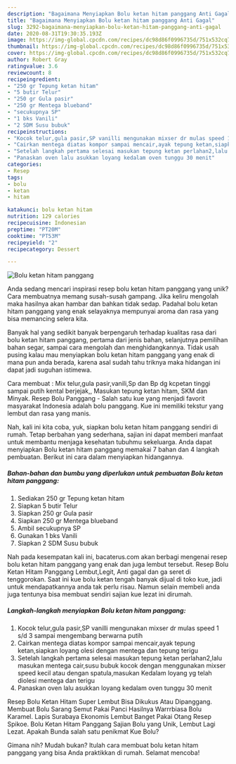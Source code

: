 ```yaml
---
description: "Bagaimana Menyiapkan Bolu ketan hitam panggang Anti Gagal"
title: "Bagaimana Menyiapkan Bolu ketan hitam panggang Anti Gagal"
slug: 3292-bagaimana-menyiapkan-bolu-ketan-hitam-panggang-anti-gagal
date: 2020-08-31T19:30:35.193Z
image: https://img-global.cpcdn.com/recipes/dc98d86f0996735d/751x532cq70/bolu-ketan-hitam-panggang-foto-resep-utama.jpg
thumbnail: https://img-global.cpcdn.com/recipes/dc98d86f0996735d/751x532cq70/bolu-ketan-hitam-panggang-foto-resep-utama.jpg
cover: https://img-global.cpcdn.com/recipes/dc98d86f0996735d/751x532cq70/bolu-ketan-hitam-panggang-foto-resep-utama.jpg
author: Robert Gray
ratingvalue: 3.6
reviewcount: 8
recipeingredient:
- "250 gr Tepung ketan hitam"
- "5 butir Telur"
- "250 gr Gula pasir"
- "250 gr Mentega blueband"
- "secukupnya SP"
- "1 bks Vanili"
- "2 SDM Susu bubuk"
recipeinstructions:
- "Kocok telur,gula pasir,SP vanilli mengunakan mixser dr mulas speed 1 s/d 3 sampai mengembang berwarna putih"
- "Cairkan mentega diatas kompor sampai mencair,ayak tepung ketan,siapkan loyang olesi dengan mentega dan tepung terigu"
- "Setelah langkah pertama selesai masukan tepung ketan perlahan2,lalu masukan mentega cair,susu bubuk kocok dengan menggunakan mixser speed kecil atau dengan spatula,masukan Kedalam loyang yg telah diolesi mentega dan terigu"
- "Panaskan oven lalu asukkan loyang kedalam oven tunggu 30 menit"
categories:
- Resep
tags:
- bolu
- ketan
- hitam

katakunci: bolu ketan hitam 
nutrition: 129 calories
recipecuisine: Indonesian
preptime: "PT20M"
cooktime: "PT53M"
recipeyield: "2"
recipecategory: Dessert

---
```



![Bolu ketan hitam panggang](https://img-global.cpcdn.com/recipes/dc98d86f0996735d/751x532cq70/bolu-ketan-hitam-panggang-foto-resep-utama.jpg)

Anda sedang mencari inspirasi resep bolu ketan hitam panggang yang unik? Cara membuatnya memang susah-susah gampang. Jika keliru mengolah maka hasilnya akan hambar dan bahkan tidak sedap. Padahal bolu ketan hitam panggang yang enak selayaknya mempunyai aroma dan rasa yang bisa memancing selera kita.

Banyak hal yang sedikit banyak berpengaruh terhadap kualitas rasa dari bolu ketan hitam panggang, pertama dari jenis bahan, selanjutnya pemilihan bahan segar, sampai cara mengolah dan menghidangkannya. Tidak usah pusing kalau mau menyiapkan bolu ketan hitam panggang yang enak di mana pun anda berada, karena asal sudah tahu triknya maka hidangan ini dapat jadi suguhan istimewa.

Cara membuat : Mix telur,gula pasir,vanili,Sp dan Bp dg kcpetan tinggi sampai putih kental berjejak,, Masukan tepung ketan hitam, SKM dan Minyak. Resep Bolu Panggang - Salah satu kue yang menjadi favorit masyarakat Indonesia adalah bolu panggang. Kue ini memiliki tekstur yang lembut dan rasa yang manis.


Nah, kali ini kita coba, yuk, siapkan bolu ketan hitam panggang sendiri di rumah. Tetap berbahan yang sederhana, sajian ini dapat memberi manfaat untuk membantu menjaga kesehatan tubuhmu sekeluarga. Anda dapat menyiapkan Bolu ketan hitam panggang memakai 7 bahan dan 4 langkah pembuatan. Berikut ini cara dalam menyiapkan hidangannya.

<!--inarticleads1-->

##### Bahan-bahan dan bumbu yang diperlukan untuk pembuatan Bolu ketan hitam panggang:

1. Sediakan 250 gr Tepung ketan hitam
1. Siapkan 5 butir Telur
1. Siapkan 250 gr Gula pasir
1. Siapkan 250 gr Mentega blueband
1. Ambil secukupnya SP
1. Gunakan 1 bks Vanili
1. Siapkan 2 SDM Susu bubuk


Nah pada kesempatan kali ini, bacaterus.com akan berbagi mengenai resep bolu ketan hitam panggang yang enak dan juga lembut tersebut. Resep Bolu Ketan Hitam Panggang Lembut,Legit, Anti gagal dan ga seret di tenggorokan. Saat ini kue bolu ketan tengah banyak dijual di toko kue, jadi untuk mendapatkannya anda tak perlu risau. Namun selain membeli anda juga tentunya bisa membuat sendiri sajian kue lezat ini dirumah. 

<!--inarticleads2-->

##### Langkah-langkah menyiapkan Bolu ketan hitam panggang:

1. Kocok telur,gula pasir,SP vanilli mengunakan mixser dr mulas speed 1 s/d 3 sampai mengembang berwarna putih
1. Cairkan mentega diatas kompor sampai mencair,ayak tepung ketan,siapkan loyang olesi dengan mentega dan tepung terigu
1. Setelah langkah pertama selesai masukan tepung ketan perlahan2,lalu masukan mentega cair,susu bubuk kocok dengan menggunakan mixser speed kecil atau dengan spatula,masukan Kedalam loyang yg telah diolesi mentega dan terigu
1. Panaskan oven lalu asukkan loyang kedalam oven tunggu 30 menit


Resep Bolu Ketan Hitam Super Lembut Bisa Dikukus Atau Dipanggang. Membuat Bolu Sarang Semut Pakai Panci Hasilnya Warrrbiasa Bolu Karamel. Lapis Surabaya Ekonomis Lembut Banget Pakai Otang Resep Spikoe. Bolu Ketan Hitam Panggang Sajian Bolu yang Unik, Lembut Lagi Lezat. Apakah Bunda salah satu penikmat Kue Bolu? 

Gimana nih? Mudah bukan? Itulah cara membuat bolu ketan hitam panggang yang bisa Anda praktikkan di rumah. Selamat mencoba!
